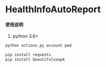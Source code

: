 # HealthInfoAutoReport

#### 使用说明

1. python 3.6+

```python
python actions.py account pwd
```

```powershell
pip install requests
pip install beautifulsoup4
```
